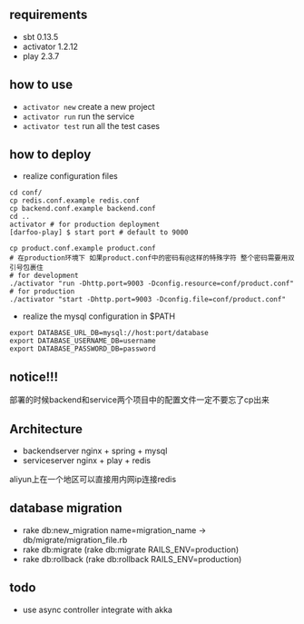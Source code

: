## requirements

* sbt 0.13.5
* activator 1.2.12
* play 2.3.7

## how to use

* `activator new` create a new project
* `activator run` run the service
* `activator test` run all the test cases

## how to deploy

* realize configuration files

```
cd conf/
cp redis.conf.example redis.conf
cp backend.conf.example backend.conf
cd ..
activator # for production deployment
[darfoo-play] $ start port # default to 9000

cp product.conf.example product.conf
# 在production环境下 如果product.conf中的密码有@这样的特殊字符 整个密码需要用双引号包裹住
# for development
./activator "run -Dhttp.port=9003 -Dconfig.resource=conf/product.conf"
# for production
./activator "start -Dhttp.port=9003 -Dconfig.file=conf/product.conf"
```

* realize the mysql configuration in $PATH

```
export DATABASE_URL_DB=mysql://host:port/database
export DATABASE_USERNAME_DB=username
export DATABASE_PASSWORD_DB=password
```

## notice!!!

部署的时候backend和service两个项目中的配置文件一定不要忘了cp出来

## Architecture

* backendserver nginx + spring + mysql
* serviceserver nginx + play + redis

aliyun上在一个地区可以直接用内网ip连接redis

## database migration

* rake db:new_migration name=migration_name -> db/migrate/migration_file.rb
* rake db:migrate (rake db:migrate RAILS_ENV=production)
* rake db:rollback (rake db:rollback RAILS_ENV=production)

## todo

* use async controller integrate with akka
